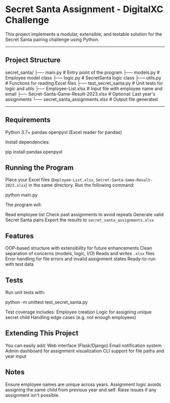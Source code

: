 # Secret Santa Assignment - DigitalXC Challenge

This project implements a modular, extensible, and testable solution for the Secret Santa pairing challenge using Python.

---

##  Project Structure


secret_santa/
├── main.py                                 # Entry point of the program
├── models.py                               # Employee model class
├── logic.py                                # SecretSanta logic class
├── utils.py                                # Functions for reading Excel files
├── test_secret_santa.py                    # Unit tests for logic and utils
├── Employee-List.xlsx                      # Input file with employee name and email
├── Secret-Santa-Game-Result-2023.xlsx      # Optional: Last year's assignments
└── secret_santa_assignments.xlsx           # Output file generated


---

## Requirements

Python 3.7+
pandas
openpyxl (Excel reader for pandas)

Install dependencies:


pip install pandas openpyxl


##  Running the Program

Place your Excel files (`Employee-List.xlsx`, `Secret-Santa-Game-Result-2023.xlsx`) in the same directory.
Run the following command:


python main.py


The program will:

Read employee list
Check past assignments to avoid repeats
Generate valid Secret Santa pairs
Export the results to `secret_santa_assignments.xlsx`



##  Features

OOP-based structure with extensibility for future enhancements
Clean separation of concerns (models, logic, I/O)
Reads and writes `.xlsx` files
Error handling for file errors and invalid assignment states
Ready-to-run with test data



##  Tests
Run unit tests with:

python -m unittest test_secret_santa.py


Test coverage includes:
Employee creation
Logic for assigning unique secret child
Handling edge cases (e.g. not enough employees)



##  Extending This Project

You can easily add:
Web interface (Flask/Django)
Email notification system
Admin dashboard for assignment visualization
CLI support for file paths and year input



##  Notes
Ensure employee names are unique across years.
Assignment logic avoids assigning the same child from previous year and self.
Raise issues if any assignment isn't possible.




